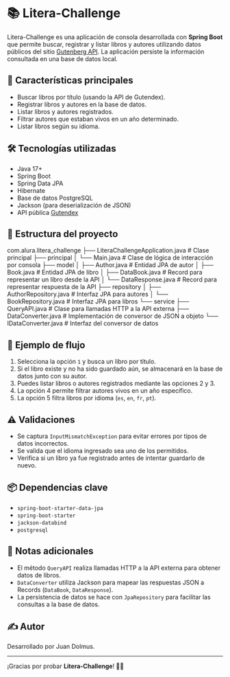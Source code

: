 # 📚 Litera-Challenge

Litera-Challenge es una aplicación de consola desarrollada con **Spring Boot** que permite buscar, registrar y listar libros y autores utilizando datos públicos del sitio [Gutenberg API](https://gutendex.com/). La aplicación persiste la información consultada en una base de datos local.

## 🚀 Características principales

- Buscar libros por título (usando la API de Gutendex).
- Registrar libros y autores en la base de datos.
- Listar libros y autores registrados.
- Filtrar autores que estaban vivos en un año determinado.
- Listar libros según su idioma.

## 🛠️ Tecnologías utilizadas

- Java 17+
- Spring Boot
- Spring Data JPA
- Hibernate
- Base de datos PostgreSQL
- Jackson (para deserialización de JSON)
- API pública [Gutendex](https://gutendex.com/)

## 📁 Estructura del proyecto

com.alura.litera_challenge
├── LiteraChallengeApplication.java # Clase principal
├── principal
│ └── Main.java # Clase de lógica de interacción por consola
├── model
│ ├── Author.java # Entidad JPA de autor
│ ├── Book.java # Entidad JPA de libro
│ ├── DataBook.java # Record para representar un libro desde la API
│ └── DataResponse.java # Record para representar respuesta de la API
├── repository
│ ├── AuthorRepository.java # Interfaz JPA para autores
│ └── BookRepository.java # Interfaz JPA para libros
└── service
├── QueryAPI.java # Clase para llamadas HTTP a la API externa
├── DataConverter.java # Implementación de conversor de JSON a objeto
└── IDataConverter.java # Interfaz del conversor de datos


## 🧠 Ejemplo de flujo

1. Selecciona la opción `1` y busca un libro por título.
2. Si el libro existe y no ha sido guardado aún, se almacenará en la base de datos junto con su autor.
3. Puedes listar libros o autores registrados mediante las opciones 2 y 3.
4. La opción 4 permite filtrar autores vivos en un año específico.
5. La opción 5 filtra libros por idioma (`es`, `en`, `fr`, `pt`).

## ⚠️ Validaciones

- Se captura `InputMismatchException` para evitar errores por tipos de datos incorrectos.
- Se valida que el idioma ingresado sea uno de los permitidos.
- Verifica si un libro ya fue registrado antes de intentar guardarlo de nuevo.

## 📦 Dependencias clave

- `spring-boot-starter-data-jpa`
- `spring-boot-starter`
- `jackson-databind`
- `postgresql`

## 📌 Notas adicionales

- El método `QueryAPI` realiza llamadas HTTP a la API externa para obtener datos de libros.
- `DataConverter` utiliza Jackson para mapear las respuestas JSON a Records (`DataBook`, `DataResponse`).
- La persistencia de datos se hace con `JpaRepository` para facilitar las consultas a la base de datos.

## ✍️ Autor

Desarrollado por Juan Dolmus.

---

¡Gracias por probar **Litera-Challenge**! 📖✨
